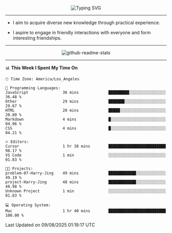 <p align="center">
  <img src="https://readme-typing-svg.demolab.com?font=Fira+Code&weight=500&size=32&duration=2500&pause=1600&center=true&vCenter=true&random=false&width=1024&height=64&lines=Hi+there+%F0%9F%91%8B;I'm+delighted+you+could+make+it+here+%F0%9F%8E%89;I'm+Harry%2C+a+college+student+still+finding+my+way" alt="Typing SVG" />
</p>


---


- I aim to acquire diverse new knowledge through practical experience.

- I aspire to engage in friendly interactions with everyone and form interesting friendships.


---


<p align="center">
  <img src="https://github-readme-stats.vercel.app/api?username=Harry-Jing&show_icons=true" alt="github-readme-stats"/>
</p>


---

<!--START_SECTION:waka-->
📊 **This Week I Spent My Time On** 

```text
🕑︎ Time Zone: America/Los_Angeles

💬 Programming Languages: 
JavaScript               36 mins             █████████░░░░░░░░░░░░░░░░   36.48 % 
Other                    29 mins             ███████░░░░░░░░░░░░░░░░░░   29.67 % 
HTML                     20 mins             █████░░░░░░░░░░░░░░░░░░░░   20.80 % 
Markdown                 4 mins              █░░░░░░░░░░░░░░░░░░░░░░░░   04.96 % 
CSS                      4 mins              █░░░░░░░░░░░░░░░░░░░░░░░░   04.21 % 

🔥 Editors: 
Cursor                   1 hr 38 mins        █████████████████████████   98.17 % 
VS Code                  1 min               ░░░░░░░░░░░░░░░░░░░░░░░░░   01.83 % 

🐱‍💻 Projects: 
problem-07-Harry-Jing    49 mins             ████████████░░░░░░░░░░░░░   49.19 % 
project-Harry-Jing       48 mins             ████████████░░░░░░░░░░░░░   48.98 % 
Unknown Project          1 min               ░░░░░░░░░░░░░░░░░░░░░░░░░   01.83 % 

💻 Operating System: 
Mac                      1 hr 40 mins        █████████████████████████   100.00 % 
```


 Last Updated on 09/08/2025 01:19:17 UTC
<!--END_SECTION:waka-->
